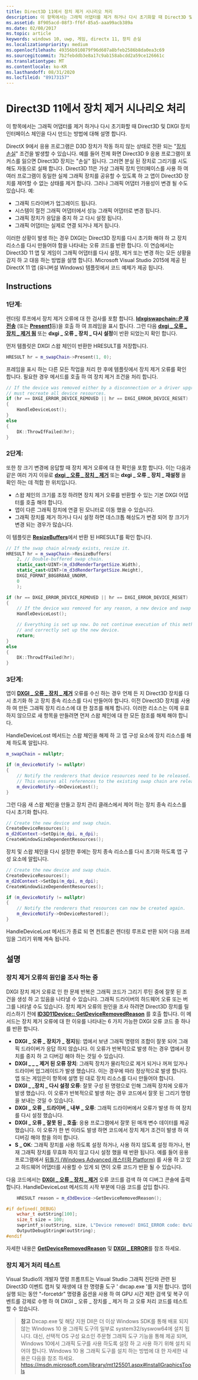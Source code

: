 ```yaml
---
title: Direct3D 11에서 장치 제거 시나리오 처리
description: 이 항목에서는 그래픽 어댑터를 제거 하거나 다시 초기화할 때 Direct3D 및 DXGI 장치 인터페이스 체인을 다시 만드는 방법에 대해 설명 합니다.
ms.assetid: 8f905acd-08f3-ff6f-85a5-aaa99acb389a
ms.date: 02/08/2017
ms.topic: article
keywords: windows 10, uwp, 게임, directx 11, 장치 손실
ms.localizationpriority: medium
ms.openlocfilehash: 49356b910879f96d607a8bfeb2586b8da0ea3c69
ms.sourcegitcommit: 7b2febddb3e8a17c9ab158abcdd2a59ce126661c
ms.translationtype: MT
ms.contentlocale: ko-KR
ms.lasthandoff: 08/31/2020
ms.locfileid: "89173157"
---
```

# <a name="span-iddev_gaminghandling_device-lost_scenariosspanhandle-device-removed-scenarios-in-direct3d-11"></a><span id="dev_gaming.handling_device-lost_scenarios"></span>Direct3D 11에서 장치 제거 시나리오 처리



이 항목에서는 그래픽 어댑터를 제거 하거나 다시 초기화할 때 Direct3D 및 DXGI 장치 인터페이스 체인을 다시 만드는 방법에 대해 설명 합니다.

DirectX 9에서 응용 프로그램은 D3D 장치가 작동 하지 않는 상태로 전환 되는 "[장치 손실](/windows/desktop/direct3d9/lost-devices)" 조건을 발생할 수 있습니다. 예를 들어 전체 화면 Direct3D 9 응용 프로그램이 포커스를 잃으면 Direct3D 장치는 "손실" 됩니다. 그러면 분실 된 장치로 그리기를 시도 해도 자동으로 실패 합니다. Direct3D 11은 가상 그래픽 장치 인터페이스를 사용 하 여 여러 프로그램이 동일한 실제 그래픽 장치를 공유할 수 있도록 하 고 앱이 Direct3D 장치를 제어할 수 없는 상태를 제거 합니다. 그러나 그래픽 어댑터 가용성이 변경 될 수도 있습니다. 예:

-   그래픽 드라이버가 업그레이드 됩니다.
-   시스템이 절전 그래픽 어댑터에서 성능 그래픽 어댑터로 변경 됩니다.
-   그래픽 장치가 응답을 중지 하 고 다시 설정 됩니다.
-   그래픽 어댑터는 실제로 연결 되거나 제거 됩니다.

이러한 상황이 발생 하는 경우 DXGI는 Direct3D 장치를 다시 초기화 해야 하 고 장치 리소스를 다시 만들어야 함을 나타내는 오류 코드를 반환 합니다. 이 연습에서는 Direct3D 11 앱 및 게임이 그래픽 어댑터를 다시 설정, 제거 또는 변경 하는 모든 상황을 감지 하 고 대응 하는 방법을 설명 합니다. Microsoft Visual Studio 2015에 제공 된 DirectX 11 앱 (유니버설 Windows) 템플릿에서 코드 예제가 제공 됩니다.

## <a name="instructions"></a>Instructions

### <a name="spanspanstep-1"></a><span></span>1단계:

렌더링 루프에서 장치 제거 오류에 대 한 검사를 포함 합니다. [**Idxgiswapchain::P 재전송**](/windows/desktop/api/dxgi/nf-dxgi-idxgiswapchain-present) (또는 [**Present1**](/windows/desktop/api/dxgi1_2/nf-dxgi1_2-idxgiswapchain1-present1)등)을 호출 하 여 프레임을 표시 합니다. 그런 다음 [**dxgi \_ 오류 \_ 장치 \_ 제거 됨**](/windows/desktop/direct3ddxgi/dxgi-error) 또는 **dxgi \_ 오류 \_ 장치 \_ 다시 설정**이 반환 되었는지 확인 합니다.

먼저 템플릿은 DXGI 스왑 체인이 반환한 HRESULT를 저장합니다.

```cpp
HRESULT hr = m_swapChain->Present(1, 0);
```

프레임을 표시 하는 다른 모든 작업을 처리 한 후에 템플릿에서 장치 제거 오류를 확인 합니다. 필요한 경우 메서드를 호출 하 여 장치 제거 조건을 처리 합니다.

```cpp
// If the device was removed either by a disconnection or a driver upgrade, we
// must recreate all device resources.
if (hr == DXGI_ERROR_DEVICE_REMOVED || hr == DXGI_ERROR_DEVICE_RESET)
{
    HandleDeviceLost();
}
else
{
    DX::ThrowIfFailed(hr);
}
```

### <a name="step-2"></a>2단계:

또한 창 크기 변경에 응답할 때 장치 제거 오류에 대 한 확인을 포함 합니다. 이는 다음과 같은 여러 가지 이유로 [**dxgi \_ 오류 \_ 장치 \_ 제거**](/windows/desktop/direct3ddxgi/dxgi-error) 또는 **dxgi \_ 오류 \_ 장치 \_ 재설정** 을 확인 하는 데 적합 한 위치입니다.

-   스왑 체인의 크기를 조정 하려면 장치 제거 오류를 반환할 수 있는 기본 DXGI 어댑터를 호출 해야 합니다.
-   앱이 다른 그래픽 장치에 연결 된 모니터로 이동 했을 수 있습니다.
-   그래픽 장치를 제거 하거나 다시 설정 하면 데스크톱 해상도가 변경 되어 창 크기가 변경 되는 경우가 많습니다.

이 템플릿은 [**ResizeBuffers**](/windows/desktop/api/dxgi/nf-dxgi-idxgiswapchain-resizebuffers)에서 반환 된 HRESULT를 확인 합니다.

```cpp
// If the swap chain already exists, resize it.
HRESULT hr = m_swapChain->ResizeBuffers(
    2, // Double-buffered swap chain.
    static_cast<UINT>(m_d3dRenderTargetSize.Width),
    static_cast<UINT>(m_d3dRenderTargetSize.Height),
    DXGI_FORMAT_B8G8R8A8_UNORM,
    0
    );

if (hr == DXGI_ERROR_DEVICE_REMOVED || hr == DXGI_ERROR_DEVICE_RESET)
{
    // If the device was removed for any reason, a new device and swap chain will need to be created.
    HandleDeviceLost();

    // Everything is set up now. Do not continue execution of this method. HandleDeviceLost will reenter this method 
    // and correctly set up the new device.
    return;
}
else
{
    DX::ThrowIfFailed(hr);
}
```

### <a name="step-3"></a>3단계:

앱이 [**DXGI \_ 오류 \_ 장치 \_ 제거**](/windows/desktop/direct3ddxgi/dxgi-error) 오류를 수신 하는 경우 언제 든 지 Direct3D 장치를 다시 초기화 하 고 장치 종속 리소스를 다시 만들어야 합니다. 이전 Direct3D 장치를 사용 하 여 만든 그래픽 장치 리소스에 대 한 참조를 해제 합니다. 이러한 리소스는 이제 유효 하지 않으므로 새 항목을 만들려면 먼저 스왑 체인에 대 한 모든 참조를 해제 해야 합니다.

HandleDeviceLost 메서드는 스왑 체인을 해제 하 고 앱 구성 요소에 장치 리소스를 해제 하도록 알립니다.

```cpp
m_swapChain = nullptr;

if (m_deviceNotify != nullptr)
{
    // Notify the renderers that device resources need to be released.
    // This ensures all references to the existing swap chain are released so that a new one can be created.
    m_deviceNotify->OnDeviceLost();
}
```

그런 다음 새 스왑 체인을 만들고 장치 관리 클래스에서 제어 하는 장치 종속 리소스를 다시 초기화 합니다.

```cpp
// Create the new device and swap chain.
CreateDeviceResources();
m_d2dContext->SetDpi(m_dpi, m_dpi);
CreateWindowSizeDependentResources();
```

장치 및 스왑 체인을 다시 설정한 후에는 장치 종속 리소스를 다시 초기화 하도록 앱 구성 요소에 알립니다.

```cpp
// Create the new device and swap chain.
CreateDeviceResources();
m_d2dContext->SetDpi(m_dpi, m_dpi);
CreateWindowSizeDependentResources();

if (m_deviceNotify != nullptr)
{
    // Notify the renderers that resources can now be created again.
    m_deviceNotify->OnDeviceRestored();
}
```

HandleDeviceLost 메서드가 종료 되 면 컨트롤은 렌더링 루프로 반환 되어 다음 프레임을 그리기 위해 계속 됩니다.

## <a name="remarks"></a>설명


### <a name="investigating-the-cause-of-device-removed-errors"></a>장치 제거 오류의 원인을 조사 하는 중

DXGI 장치 제거 오류로 인 한 문제 반복은 그래픽 코드가 그리기 루틴 중에 잘못 된 조건을 생성 하 고 있음을 나타낼 수 있습니다. 그래픽 드라이버의 하드웨어 오류 또는 버그를 나타낼 수도 있습니다. 장치 제거 오류의 원인을 조사 하려면 Direct3D 장치를 릴리스하기 전에 [**ID3D11Device:: GetDeviceRemovedReason**](/windows/desktop/api/d3d11/nf-d3d11-id3d11device-getdeviceremovedreason) 를 호출 합니다. 이 메서드는 장치 제거 오류에 대 한 이유를 나타내는 6 가지 가능한 DXGI 오류 코드 중 하나를 반환 합니다.

-   **DXGI \_ 오류 \_ 장치가 \_ 정지**됨: 앱에서 보낸 그래픽 명령의 조합이 잘못 되어 그래픽 드라이버가 응답 하지 않습니다. 이 오류가 반복적으로 발생 하는 경우 앱에서 장치를 중지 하 고 디버깅 해야 하는 것일 수 있습니다.
-   **DXGI \_ \_ \_ 제거 된 오류 장치**: 그래픽 장치가 물리적으로 제거 되거나 꺼져 있거나 드라이버 업그레이드가 발생 했습니다. 이는 경우에 따라 정상적으로 발생 합니다. 앱 또는 게임은이 항목에 설명 된 대로 장치 리소스를 다시 만들어야 합니다.
-   **DXGI \_ \_장치 \_ 다시 설정 오류**: 잘못 구성 된 명령으로 인해 그래픽 장치에 오류가 발생 했습니다. 이 오류가 반복적으로 발생 하는 경우 코드에서 잘못 된 그리기 명령을 보내는 것일 수 있습니다.
-   **DXGI \_ 오류 \_ 드라이버 \_ 내부 \_ 오류**: 그래픽 드라이버에서 오류가 발생 하 여 장치를 다시 설정 했습니다.
-   **DXGI \_ 오류 \_ 잘못 된 \_ 호출**: 응용 프로그램에서 잘못 된 매개 변수 데이터를 제공 했습니다. 이 오류가 한 번 이라도 발생 하면 코드에서 장치 제거 조건이 발생 하 여 디버깅 해야 함을 의미 합니다.
-   **S \_ OK**: 그래픽 장치를 사용 하도록 설정 하거나, 사용 하지 않도록 설정 하거나, 현재 그래픽 장치를 무효화 하지 않고 다시 설정 했을 때 반환 됩니다. 예를 들어 응용 프로그램에서 [뒤틀기 (Windows Advanced 래스터화 Platform)](/windows/desktop/direct3darticles/directx-warp) 를 사용 하 고 있고 하드웨어 어댑터를 사용할 수 있게 되 면이 오류 코드가 반환 될 수 있습니다.

다음 코드에서는 [**DXGI \_ 오류 \_ 장치 \_ 제거**](/windows/desktop/direct3ddxgi/dxgi-error) 오류 코드를 검색 하 여 디버그 콘솔에 출력 합니다. HandleDeviceLost 메서드의 시작 부분에 다음 코드를 삽입 합니다.

```cpp
    HRESULT reason = m_d3dDevice->GetDeviceRemovedReason();

#if defined(_DEBUG)
    wchar_t outString[100];
    size_t size = 100;
    swprintf_s(outString, size, L"Device removed! DXGI_ERROR code: 0x%X\n", reason);
    OutputDebugStringW(outString);
#endif
```

자세한 내용은 [**GetDeviceRemovedReason**](/windows/desktop/api/d3d11/nf-d3d11-id3d11device-getdeviceremovedreason) 및 [**DXGI \_ ERROR**](/windows/desktop/direct3ddxgi/dxgi-error)를 참조 하세요.

### <a name="testing-device-removed-handling"></a>장치 제거 처리 테스트

Visual Studio의 개발자 명령 프롬프트는 Visual Studio 그래픽 진단와 관련 된 Direct3D 이벤트 캡처 및 재생에 대 한 명령줄 도구 ' dxcap.exe '를 지원 합니다. 앱이 실행 되는 동안 "-forcetdr" 명령줄 옵션을 사용 하 여 GPU 시간 제한 검색 및 복구 이벤트를 강제로 수행 하 여 DXGI \_ 오류 \_ 장치를 \_ 제거 하 고 오류 처리 코드를 테스트할 수 있습니다.

> **참고** Dxcap.exe 및 해당 지원 Dll은 더 이상 Windows SDK를 통해 배포 되지 않는 Windows 10 용 그래픽 도구의 일부로 system32/syswow64에 설치 됩니다. 대신, 선택적 OS 구성 요소인 주문형 그래픽 도구 기능을 통해 제공 되며, Windows 10에서 그래픽 도구를 사용 하도록 설정 하 고 사용 하기 위해 설치 되어야 합니다. Windows 10 용 그래픽 도구를 설치 하는 방법에 대 한 자세한 내용은 다음을 참조 하세요. <https://msdn.microsoft.com/library/mt125501.aspx#InstallGraphicsTools>